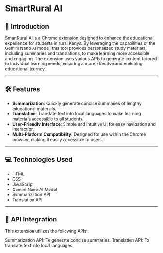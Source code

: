 # SmartRural AI

## 🌟 Introduction
SmartRural AI is a Chrome extension designed to enhance the educational experience for students in rural Kenya. By leveraging the capabilities of the Gemini Nano AI model, this tool provides personalized study materials, including summaries and translations, to make learning more accessible and engaging. The extension uses various APIs to generate content tailored to individual learning needs, ensuring a more effective and enriching educational journey.

---
## 🛠️ Features
- **Summarization**: Quickly generate concise summaries of lengthy educational materials.
- **Translation**: Translate text into local languages to make learning materials accessible to all students.
- **User-Friendly Interface**: Simple and intuitive UI for easy navigation and interaction.
- **Multi-Platform Compatibility**: Designed for use within the Chrome browser, making it easily accessible to users.
---
## 💻 Technologies Used
- HTML
- CSS
- JavaScript
- Gemini Nano AI Model
- Summarization API
- Translation API
---
## 🔗 API Integration
This extension utilizes the following APIs:

Summarization API: To generate concise summaries.
Translation API: To translate text into local languages.
